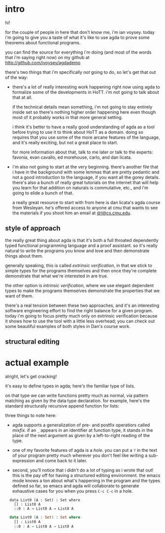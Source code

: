 intro
=====

hi!

for the couple of people in here that don't know me, i'm ian voysey. today
i'm going to give you a taste of what it's like to use agda to prove some
theorems about functional programs.

you can find the source for everything i'm doing (and most of the words
that i'm saying right now) on my github at http://github.com/ivoysey/agdademo

there's two things that i'm specifically _not_ going to do, so let's get
that out of the way:

  - there's a lot of really interesting work happening right now using agda
    to formalize some of the developments in HoTT. i'm not going to talk
    about that at all.

    if the technical details mean something, i'm not going to stay entirely
    inside set so there's nothing higher order happening here even though
    most of it probably works in that more general setting.

    i think it's better to have a really good understanding of agda as a
    tool before trying to use it to think about HoTT as a domain. doing so
    requires that you use some of the more arcane features of the language,
    and it's really exciting, but not a great place to start.

    for more information about that, talk to me later or talk to the
    experts: favonia, evan cavallo, ed morehouse, carlo, and dan licata.

  - i'm also not going to start at the very beginning. there's another file
    that i have in the background with some lemmas that are pretty pedantic
    and not a good introduction to the language, if you want all the gorey
    details. there's also a bunch of really great tutorials on the internet
    that will help you learn for that addition on naturals is commutative,
    etc., and i'm going to elide a bunch of that.

    a really great resource to start with from here is dan licata's agda
    course from Wesleyan. he's offered access to anyone at cmu that wants
    to see the materials if you shoot him an email at drl@cs.cmu.edu.

style of approach
-----------------

the really great thing about agda is that it's both a full throated
dependently typed functional programming language and a proof assistant. so
it's really natural to write the programs you know and love and then
demonstrate things about them.

generally speaking, this is called _extrinsic verification_, in that we
stick to simple types for the programs themselves and then once they're
complete demonstrate that what we're interested in are true.

the other option is _intrinsic verification_, where we use elegant
dependent types to make the programs themselves demonstrate the properties
that we want of them.

there's a real tension between these two approaches, and it's an
interesting software engineering effort to find the right balance for a
given program. today i'm going to focus pretty much only on extrinsic
verification because it shows how to use the tool with a little less
overhead; you can check out some beautiful examples of both styles in Dan's
course work.


structural editing
------------------

actual example
==============

alright, let's get cracking!

it's easy to define types in agda; here's the familiar type of lists.

on that type we can write functions pretty much as normal, via pattern
matching as given by the data type declaration. for example, here's the
standard structurally recursive append function for lists:

three things to note here:

  - agda supports a generalization of pre- and postfix operatiors called
    _mixfix_. if an `_` appears in an identifier at function type, it
    stands in the place of the next argument as given by a left-to-right
    reading of the type.

  - one of my favorite features of agda is a _hole_. you can put a `?` in
    the text of your program pretty much wherever you don't feel like
    writing a sub-expression and come back to it later.

  - second, you'll notice that i didn't do a lot of typing as i wrote that
    out! this is the pay off for having a structured editing
    environment. the emacs mode knows a ton about what's happening in the
    program and the types defined so far, so emacs and agda will
    collaborate to generate exhaustive cases for you when you press `C-c
    C-c` in a hole.


```
  data List0 (A : Set) : Set where
    [] : List0 A
    ::0 : A → List0 A → List0 A
```


```agda
  data List0 (A : Set) : Set where
    [] : List0 A
    ::0 : A → List0 A → List0 A
```
